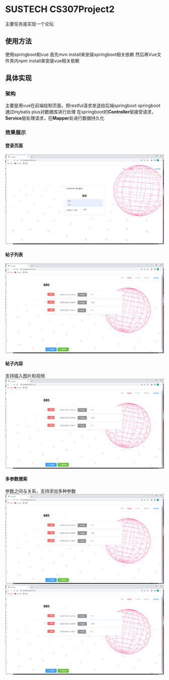 # SUSTECH CS307Project2
主要任务是实现一个论坛
## 使用方法
使用springboot和vue
首先mvn install来安装springboot相关依赖
然后再Vue文件夹内npm install来安装vue相关依赖
## 具体实现
### 架构
主要是用vue在前端绘制页面，把restful请求发送给后端springboot
springboot通过mybatis plus对数据库进行处理
在springboot的**Controller**层接受请求，**Service**层处理请求，在**Mapper**处进行数据持久化
### 效果展示
#### 登录页面
![](https://github.com/WhatWEat/CS307Project2/blob/main/img/%E7%99%BB%E5%BD%95.png)
#### 帖子列表
![](https://github.com/WhatWEat/CS307Project2/blob/main/img/%E5%B8%96%E5%AD%90.png)
#### 帖子内容
支持插入图片和视频
![](https://github.com/WhatWEat/CS307Project2/blob/main/img/%E5%B8%96%E5%AD%90.png)
#### 多参数搜索
参数之间与关系，支持添加多种参数
![](https://github.com/WhatWEat/CS307Project2/blob/main/img/%E5%B8%96%E5%AD%90.png)
![](https://github.com/WhatWEat/CS307Project2/blob/main/img/%E5%B8%96%E5%AD%90.png)
